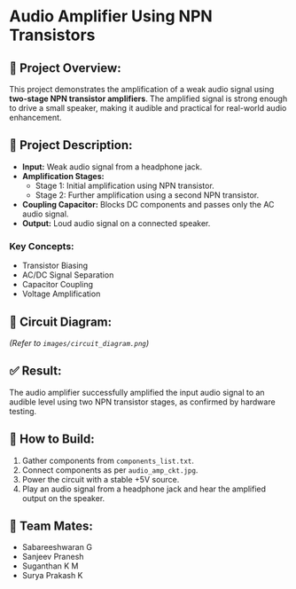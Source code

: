 # Audio Amplifier Using NPN Transistors

## 📜 Project Overview:
This project demonstrates the amplification of a weak audio signal using **two-stage NPN transistor amplifiers**. The amplified signal is strong enough to drive a small speaker, making it audible and practical for real-world audio enhancement.


## 📝 Project Description:
- **Input:** Weak audio signal from a headphone jack.
- **Amplification Stages:**
    - Stage 1: Initial amplification using NPN transistor.
    - Stage 2: Further amplification using a second NPN transistor.
- **Coupling Capacitor:** Blocks DC components and passes only the AC audio signal.
- **Output:** Loud audio signal on a connected speaker.

### Key Concepts:
- Transistor Biasing
- AC/DC Signal Separation
- Capacitor Coupling
- Voltage Amplification


## 🔧 Circuit Diagram:
*(Refer to `images/circuit_diagram.png`)*

## ✅ Result:
The audio amplifier successfully amplified the input audio signal to an audible level using two NPN transistor stages, as confirmed by hardware testing.


## 🚀 How to Build:
1. Gather components from `components_list.txt`.
2. Connect components as per `audio_amp_ckt.jpg`.
3. Power the circuit with a stable +5V source.
4. Play an audio signal from a headphone jack and hear the amplified output on the speaker.


## 📸 Team Mates:
- Sabareeshwaran G
- Sanjeev Pranesh
- Suganthan K M
- Surya Prakash K
